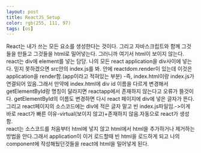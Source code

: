 ```yaml
---
layout: post
title: ReactJS_Setup
color: rgb(255, 111, 97)
tags: [os]
---
```

<head></head>
<meta charset="utf-8">
<body>
React는 내가 쓰는 모든 요소를 생성한다는 것이다. 그리고 자바스크립트와 함께 그것들을 만들고 그것들을 html로 밀어넣는다. 그러니까 여기서 html이 보이지 않는다. react는 div에 element를 넣는 담당. 나의 모든 react application을 div사이에 넣는다.
믿지 못하겠으면 src안의 index.js를 봐. 안에 reactdom.render이 있는데 이것은 application을 render함.(app이라고 적혀있는 부분) -즉, index.html이랑 index.js가 연결되어 있음.그래서 만약에 index.html에 div id 이름을 다르게 변경해서 getElementById랑 명칭이 달라지면 reactapp에서 존재하지 않는다고 오류가 뜰것이다. getElementById의 이름도 변경하면 다시 react 페이지에 div에 넣은 글자가 뜬다.
그리고 react페이지의 소스코드에는 div에 적은 글자 말고 빈 index.js파일임.->이게 바로 react가 빠른 이유-virtual(보이지 않고)+존재하지 않음.자동으로 react가 생성함.<br>
react는 소스코드를 처음부터 html에 넣지 않고 html에서 html을 추가하거나 제거하는 방법을 안다.그래서 application이 이거 로드할때 빈 html을 로드하게 되고 나의 component에 작성해뒀던것들을 react에 html을 밀어넣게 된다.
</body>